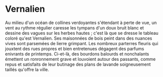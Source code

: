 # Vernalien

Au milieu d'un océan de collines verdoyantes s'étendant à perte de vue, un vent au rythme régulier caresse les tympans d'un doux bruit blanc et dessine des vagues sur les herbes hautes ; c'est là que se dresse le tableau coloré qu'est Vernalien. Ses maisonnées de bois peint dans des nuances vives sont parsemées de lierre grimpant. Les nombreux parterres fleuris qui jouxtent des rues propres et bien entretenues dégagent des parfums enivrants de printemps. Ci-et-là, des bourdons balourds et nonchalants émettent un ronronnement grave et louvoient autour des passants, comme repus et satisfaits de leur butinage des plans de lavande soigneusement taillés qu'offre la ville.

